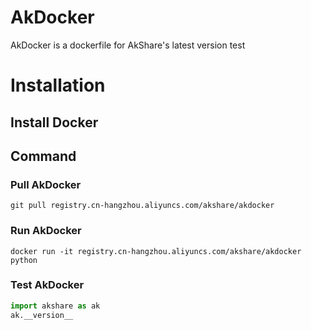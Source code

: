# AkDocker
AkDocker is a dockerfile for AkShare's latest version test
# Installation

## Install Docker

## Command

### Pull AkDocker
```
git pull registry.cn-hangzhou.aliyuncs.com/akshare/akdocker
```

### Run AkDocker
```
docker run -it registry.cn-hangzhou.aliyuncs.com/akshare/akdocker python
```

### Test AkDocker
```python
import akshare as ak
ak.__version__
```
